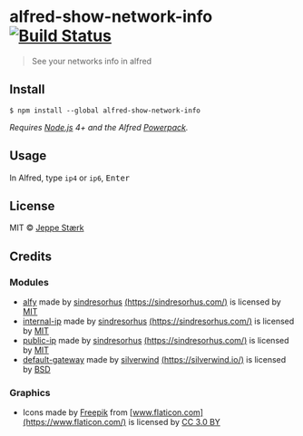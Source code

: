 # alfred-show-network-info [![Build Status](https://travis-ci.org/jeppestaerk/alfred-show-network-info.svg?branch=master)](https://travis-ci.org/jeppestaerk/alfred-show-network-info)

> See your networks info in alfred


## Install

```
$ npm install --global alfred-show-network-info
```

*Requires [Node.js](https://nodejs.org) 4+ and the Alfred [Powerpack](https://www.alfredapp.com/powerpack/).*


## Usage

In Alfred, type `ip4` or `ip6`, <kbd>Enter</kbd>


## License

MIT © [Jeppe Stærk](https://staerk.io)


## Credits

### Modules

- [alfy](https://github.com/sindresorhus/alfy) made by [sindresorhus](https://github.com/sindresorhus) [(https://sindresorhus.com/)](https://sindresorhus.com/) is licensed by [MIT](https://github.com/sindresorhus/alfy/blob/master/license)
- [internal-ip](https://github.com/sindresorhus/internal-ip) made by [sindresorhus](https://github.com/sindresorhus) [(https://sindresorhus.com/)](https://sindresorhus.com/) is licensed by [MIT](https://github.com/sindresorhus/internal-ip/blob/master/license)
- [public-ip](https://github.com/sindresorhus/public-ip) made by [sindresorhus](https://github.com/sindresorhus) [(https://sindresorhus.com/)](https://sindresorhus.com/) is licensed by [MIT](https://github.com/sindresorhus/public-ip/blob/master/license)
- [default-gateway](https://github.com/silverwind/default-gateway) made by [silverwind](https://github.com/silverwind) [(https://silverwind.io/)](https://silverwind.io/) is licensed by [BSD](https://github.com/silverwind/default-gateway/blob/master/LICENSE)

### Graphics

- Icons made by [Freepik](http://www.freepik.com) from [www.flaticon.com](https://www.flaticon.com/) is licensed by [CC 3.0 BY](http://creativecommons.org/licenses/by/3.0/)
